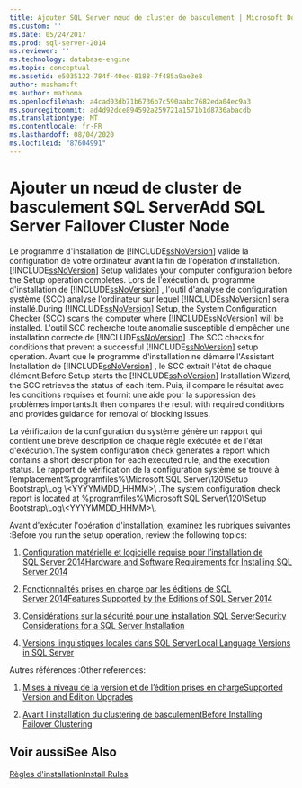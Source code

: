 ```yaml
---
title: Ajouter SQL Server nœud de cluster de basculement | Microsoft Docs
ms.custom: ''
ms.date: 05/24/2017
ms.prod: sql-server-2014
ms.reviewer: ''
ms.technology: database-engine
ms.topic: conceptual
ms.assetid: e5035122-784f-40ee-8188-7f485a9ae3e8
author: mashamsft
ms.author: mathoma
ms.openlocfilehash: a4cad03db71b6736b7c590aabc7682eda04ec9a3
ms.sourcegitcommit: ad4d92dce894592a259721a1571b1d8736abacdb
ms.translationtype: MT
ms.contentlocale: fr-FR
ms.lasthandoff: 08/04/2020
ms.locfileid: "87604991"
---
```

# <a name="add-sql-server-failover-cluster-node"></a><span data-ttu-id="fd277-102">Ajouter un nœud de cluster de basculement SQL Server</span><span class="sxs-lookup"><span data-stu-id="fd277-102">Add SQL Server Failover Cluster Node</span></span>
  <span data-ttu-id="fd277-103">Le programme d'installation de [!INCLUDE[ssNoVersion](../../includes/ssnoversion-md.md)] valide la configuration de votre ordinateur avant la fin de l'opération d'installation.</span><span class="sxs-lookup"><span data-stu-id="fd277-103">[!INCLUDE[ssNoVersion](../../includes/ssnoversion-md.md)] Setup validates your computer configuration before the Setup operation completes.</span></span> <span data-ttu-id="fd277-104">Lors de l'exécution du programme d'installation de [!INCLUDE[ssNoVersion](../../includes/ssnoversion-md.md)] , l'outil d'analyse de configuration système (SCC) analyse l'ordinateur sur lequel [!INCLUDE[ssNoVersion](../../includes/ssnoversion-md.md)] sera installé.</span><span class="sxs-lookup"><span data-stu-id="fd277-104">During [!INCLUDE[ssNoVersion](../../includes/ssnoversion-md.md)] Setup, the System Configuration Checker (SCC) scans the computer where [!INCLUDE[ssNoVersion](../../includes/ssnoversion-md.md)] will be installed.</span></span> <span data-ttu-id="fd277-105">L'outil SCC recherche toute anomalie susceptible d'empêcher une installation correcte de [!INCLUDE[ssNoVersion](../../includes/ssnoversion-md.md)] .</span><span class="sxs-lookup"><span data-stu-id="fd277-105">The SCC checks for conditions that prevent a successful [!INCLUDE[ssNoVersion](../../includes/ssnoversion-md.md)] setup operation.</span></span> <span data-ttu-id="fd277-106">Avant que le programme d'installation ne démarre l'Assistant Installation de [!INCLUDE[ssNoVersion](../../includes/ssnoversion-md.md)] , le SCC extrait l'état de chaque élément.</span><span class="sxs-lookup"><span data-stu-id="fd277-106">Before Setup starts the [!INCLUDE[ssNoVersion](../../includes/ssnoversion-md.md)] Installation Wizard, the SCC retrieves the status of each item.</span></span> <span data-ttu-id="fd277-107">Puis, il compare le résultat avec les conditions requises et fournit une aide pour la suppression des problèmes importants.</span><span class="sxs-lookup"><span data-stu-id="fd277-107">It then compares the result with required conditions and provides guidance for removal of blocking issues.</span></span>  
  
 <span data-ttu-id="fd277-108">La vérification de la configuration du système génère un rapport qui contient une brève description de chaque règle exécutée et de l'état d'exécution.</span><span class="sxs-lookup"><span data-stu-id="fd277-108">The system configuration check generates a report which contains a short description for each executed rule, and the execution status.</span></span> <span data-ttu-id="fd277-109">Le rapport de vérification de la configuration système se trouve à l’emplacement%programfiles%\Microsoft SQL Server\120\Setup Bootstrap\Log \\<YYYYMMDD_HHMM>\\ .</span><span class="sxs-lookup"><span data-stu-id="fd277-109">The system configuration check report is located at %programfiles%\Microsoft SQL Server\120\Setup Bootstrap\Log\\<YYYYMMDD_HHMM>\\.</span></span>  
  
 <span data-ttu-id="fd277-110">Avant d'exécuter l'opération d'installation, examinez les rubriques suivantes :</span><span class="sxs-lookup"><span data-stu-id="fd277-110">Before you run the setup operation, review the following topics:</span></span>  
  
1.  [<span data-ttu-id="fd277-111">Configuration matérielle et logicielle requise pour l’installation de SQL Server 2014</span><span class="sxs-lookup"><span data-stu-id="fd277-111">Hardware and Software Requirements for Installing SQL Server 2014</span></span>](hardware-and-software-requirements-for-installing-sql-server.md)  
  
2.  [<span data-ttu-id="fd277-112">Fonctionnalités prises en charge par les éditions de SQL Server 2014</span><span class="sxs-lookup"><span data-stu-id="fd277-112">Features Supported by the Editions of SQL Server 2014</span></span>](../../../2014/getting-started/features-supported-by-the-editions-of-sql-server-2014.md)  
  
3.  [<span data-ttu-id="fd277-113">Considérations sur la sécurité pour une installation SQL Server</span><span class="sxs-lookup"><span data-stu-id="fd277-113">Security Considerations for a SQL Server Installation</span></span>](../../../2014/sql-server/install/security-considerations-for-a-sql-server-installation.md)  
  
4.  [<span data-ttu-id="fd277-114">Versions linguistiques locales dans SQL Server</span><span class="sxs-lookup"><span data-stu-id="fd277-114">Local Language Versions in SQL Server</span></span>](../../../2014/sql-server/install/local-language-versions-in-sql-server.md)  
  
 <span data-ttu-id="fd277-115">Autres références :</span><span class="sxs-lookup"><span data-stu-id="fd277-115">Other references:</span></span>  
  
1.  [<span data-ttu-id="fd277-116">Mises à niveau de la version et de l’édition prises en charge</span><span class="sxs-lookup"><span data-stu-id="fd277-116">Supported Version and Edition Upgrades</span></span>](../../database-engine/install-windows/supported-version-and-edition-upgrades.md)  
  
2.  [<span data-ttu-id="fd277-117">Avant l'installation du clustering de basculement</span><span class="sxs-lookup"><span data-stu-id="fd277-117">Before Installing Failover Clustering</span></span>](../failover-clusters/install/before-installing-failover-clustering.md)  
  
## <a name="see-also"></a><span data-ttu-id="fd277-118">Voir aussi</span><span class="sxs-lookup"><span data-stu-id="fd277-118">See Also</span></span>  
 [<span data-ttu-id="fd277-119">Règles d'installation</span><span class="sxs-lookup"><span data-stu-id="fd277-119">Install Rules</span></span>](../../../2014/sql-server/install/install-rules.md)  
  
  
